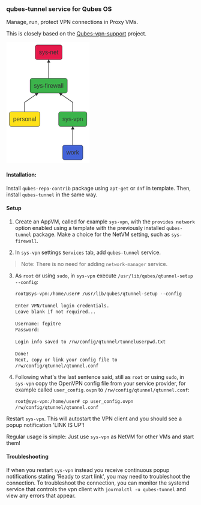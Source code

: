### qubes-tunnel service for Qubes OS

Manage, run, protect VPN connections in Proxy VMs.

This is closely based on the [Qubes-vpn-support](https://github.com/tasket/Qubes-vpn-support) project.

![qubes-tunnel-exa](qubes-tunnel-example.png)

#### Installation:

Install `qubes-repo-contrib` package using `apt-get` or `dnf` in template. Then, install `qubes-tunnel` in the same way.

#### Setup

1. Create an AppVM, called for example `sys-vpn`, with the `provides network` option enabled using a template with the previously installed `qubes-tunnel` package. Make a choice for the NetVM setting, such as `sys-firewall`.

2. In `sys-vpn` settings `Services` tab, add `qubes-tunnel` service.

> Note: There is no need for adding `network-manager` service.

3. As `root` or using `sudo`, in `sys-vpn` execute `/usr/lib/qubes/qtunnel-setup --config`:

   ```
   root@sys-vpn:/home/user# /usr/lib/qubes/qtunnel-setup --config

   Enter VPN/tunnel login credentials.
   Leave blank if not required...

   Username: fepitre
   Password: 

   Login info saved to /rw/config/qtunnel/tunneluserpwd.txt

   Done!
   Next, copy or link your config file to /rw/config/qtunnel/qtunnel.conf
   ```

4. Following what's the last sentence said, still as `root` or using `sudo`, in `sys-vpn` copy the OpenVPN config file from your service provider, for example called `user_config.ovpn` to `/rw/config/qtunnel/qtunnel.conf`:

   ```
   root@sys-vpn:/home/user# cp user_config.ovpn /rw/config/qtunnel/qtunnel.conf
   ```

Restart `sys-vpn`. This will autostart the VPN client and you should see a popup notification 'LINK IS UP'!

Regular usage is simple: Just use `sys-vpn` as NetVM for other VMs and start them!

#### Troubleshooting

If when you restart `sys-vpn` instead you receive continuous popup notifications stating 'Ready to start link', you may need to troubleshoot the connection. To troubleshoot the connection, you can monitor the systemd service that controls the vpn client with `journalctl -u qubes-tunnel` and view any errors that appear.
